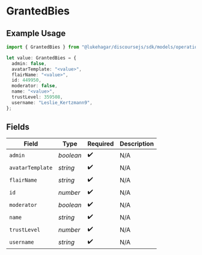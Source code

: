# GrantedBies

## Example Usage

```typescript
import { GrantedBies } from "@lukehagar/discoursejs/sdk/models/operations";

let value: GrantedBies = {
  admin: false,
  avatarTemplate: "<value>",
  flairName: "<value>",
  id: 449950,
  moderator: false,
  name: "<value>",
  trustLevel: 359508,
  username: "Leslie_Kertzmann9",
};
```

## Fields

| Field              | Type               | Required           | Description        |
| ------------------ | ------------------ | ------------------ | ------------------ |
| `admin`            | *boolean*          | :heavy_check_mark: | N/A                |
| `avatarTemplate`   | *string*           | :heavy_check_mark: | N/A                |
| `flairName`        | *string*           | :heavy_check_mark: | N/A                |
| `id`               | *number*           | :heavy_check_mark: | N/A                |
| `moderator`        | *boolean*          | :heavy_check_mark: | N/A                |
| `name`             | *string*           | :heavy_check_mark: | N/A                |
| `trustLevel`       | *number*           | :heavy_check_mark: | N/A                |
| `username`         | *string*           | :heavy_check_mark: | N/A                |